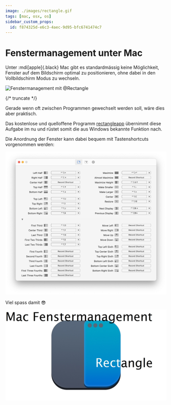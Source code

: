 ```yaml
---
image: ./images/rectangle.gif
tags: [mac, osx, os]
sidebar_custom_props:
  id: f874325d-e6c3-4aec-9d95-bfc6741474c7
---
```



# Fenstermanagement unter Mac

Unter :mdi[apple]{.black} Mac gibt es standardmässig keine Möglichkeit, Fenster auf dem Bildschirm optimal zu positionieren, ohne dabei in den Vollbildschirm Modus zu wechseln. 

![Fenstermanagement mit [@Rectangle](https://rectangleapp.com/)](images/rectangle.gif)

{/* truncate */}

Gerade wenn oft zwischen Programmen gewechselt werden soll, wäre dies aber praktisch.

Das kostenlose und quelloffene Programm [rectangleapp](https://rectangleapp.com/) übernimmt diese Aufgabe im nu und rüstet somit die aus Windows bekannte Funktion nach.

Die Anordnung der Fenster kann dabei bequem mit Tastenshortcuts vorgenommen werden:

![](images/shortcutScreenshot.jpg)

Viel spass damit 😎


[![--width=200px --float=right](images/logo.jpg)](https://rectangleapp.com/)
